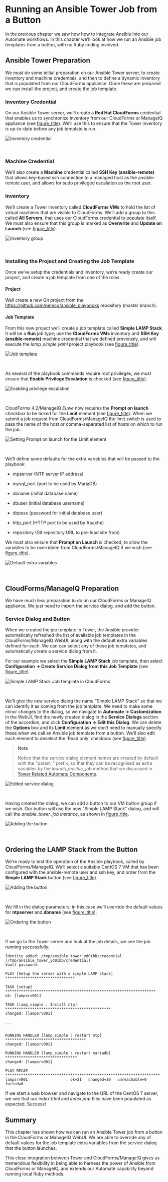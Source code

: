 # Running an Ansible Tower Job from a Button

In the previous chapter we saw how how to integrate Ansible into our
Automate workflows. In this chapter we’ll look at how we run an Ansible
job templates from a button, with no Ruby coding involved.

## Ansible Tower Preparation

We must do some initial preparation on our Ansible Tower server, to
create inventory and machine credentials, and then to define a dynamic
inventory that is populated from our CloudForms appliance. Once these
are prepared we can install the project, and create the job template.

### Inventory Credential

On our Ansible Tower server, we’ll create a **Red Hat CloudForms**
credential that enables us to synchronize inventory from our CloudForms
or ManageIQ appliance (see [figure\_title](#i1)). We’ll use this to
ensure that the Tower inventory is up-to-date before any job template is
run.

![Inventory credential](images/ss1.png)

​  

### Machine Credential

We’ll also create a **Machine** credential called **SSH Key
(ansible-remote)** that allows key-based ssh connection to a managed
host as the ansible-remote user, and allows for sudo privileged
escalation as the root user.

### Inventory

We’ll create a Tower inventory called **CloudForms VMs** to hold the
list of virtual machines that are visible to CloudForms. We’ll add a
group to this called **All Servers**, that uses our CloudForms
credential to populate itself. We must also ensure that this group is
marked as **Overwrite** and **Update on Launch** (see
[figure\_title](#i2)).

![Inventory group](images/ss2.png)

​  

### Installing the Project and Creating the Job Template

Once we’ve setup the credentials and inventory, we’re ready create our
project, and create a job template from one of the roles.

#### Project

Well create a new Git project from the
<https://github.com/pemcg/ansible_playbooks> repository (master branch).

#### Job Template

From this new project we’ll create a job template called **Simple LAMP
Stack**. It will be a **Run** job type; use the **CloudForms VMs**
inventory and **SSH Key (ansible-remote)** machine credential that we
defined previously, and will execute the *lamp\_simple.yaml* project
playbook (see [figure\_title](#i3)).

![Job template](images/ss3.png)

​  

As several of the playbook commands require root privileges, we must
ensure that **Enable Privilege Escalation** is checked (see
[figure\_title](#i4)).

![Enabling privilege escalation](images/ss4.png)

​  

CloudForms 4.2/ManageIQ *Euwe* now requires the **Prompt on launch**
checkbox to be ticked for the **Limit** element (see
[figure\_title](#i5)). When we submit a job request from
CloudForms/ManageIQ the limit switch is used to pass the name of the
host or comma-separated list of hosts on which to run the job.

![Setting Prompt on launch for the Limit element](images/ss11.png)

​  

We’ll define some defaults for the extra variables that will be passed
to the playbook:

  - ntpserver (NTP server IP address)

  - mysql\_port (port to be used by MariaDB)

  - dbname (initial database name)

  - dbuser (initial database username)

  - dbpass (password for initial database user)

  - http\_port (HTTP port to be used by Apache)

  - repository (Git repository URL to pre-load site from)

We must also ensure that **Prompt on Launch** is checked, to allow the
variables to be overridden from CloudForms/ManageIQ if we wish (see
[figure\_title](#i6)).

![Default extra variables](images/ss5.png)

​  

## CloudForms/ManageIQ Preparation

We have much less preparation to do on our CloudForms or ManageIQ
appliance. We just need to import the service dialog, and add the
button.

### Service Dialog and Button

When we created the job template in Tower, the Ansible provider
automatically refreshed the list of available job templates in the
CloudForms/ManageIQ WebUI, along with the default extra variables
defined for each. We can can select any of these job templates, and
automatically create a service dialog from it.

For our example we select the **Simple LAMP Stack** job template, then
select **Configuration → Create Service Dialog from this Job Template**
(see [figure\_title](#i7)).

![Simple LAMP Stack Job template in CloudForms](images/ss6.png)

​  

We’ll give the new service dialog the name "Simple LAMP Stack" so that
we can identify it as coming from the job template. We need to make some
minor changes to the dialog, so we navigate to **Automate →
Customization** in the WebUI, find the newly created dialog in the
**Service Dialogs** section of the accordion, and click **Configuration
→ Edit this Dialog**. We can delete the **Options** box and its
**Limit** element as we don’t need to manually specify these when we
call an Ansible job template from a button. We’ll also edit each element
to deselect the 'Read only' checkbox (see [figure\_title](#i8)).

> **Note**
> 
> Notice that the service dialog element names are created by default
> with the "param\_" prefix, so that they can be recognised as extra
> variables by the *launch\_ansible\_job* method that we discussed in
> [Tower Related Automate
> Components](../tower_related_automate_components/chapter.asciidoc).

![Edited service dialog](images/ss7.png)

​  

Having created the dialog, we can add a button to our VM button group if
we wish. Our button will use the new "Simple LAMP Stack" dialog, and
will call the *ansible\_tower\_job instance*, as shown in
[figure\_title](#i9).

![Adding the button](images/ss8.png)

​  

## Ordering the LAMP Stack from the Button

We’re ready to test the operation of the Ansible playbook, called by
CloudForms/ManageIQ. We’ll select a suitable CentOS 7 VM that has been
configured with the ansible-remote user and ssh key, and order from the
**Simple LAMP Stack** button (see [figure\_title](#i10)).

![Adding the button](images/ss10.png)

​  

We fill in the dialog parameters; in this case we’ll override the
default values for **ntpserver** and **dbname** (see
[figure\_title](#i11)).

![Ordering the button](images/ss9.png)

​  

If we go to the Tower server and look at the job details, we see the job
running
    successfully:

    Identity added: /tmp/ansible_tower_yd0ibD/credential (/tmp/ansible_tower_yd0ibD/credential)
    Vault password:
    
    PLAY [Setup the server with a simple LAMP stack] *******************************
    
    TASK [setup] *******************************************************************
    ok: [lampsrv001]
    
    TASK [lamp_simple : Install ntp] ***********************************************
    changed: [lampsrv001]
    
    ...
    
    
    RUNNING HANDLER [lamp_simple : restart ntp] ************************************
    changed: [lampsrv001]
    
    RUNNING HANDLER [lamp_simple : restart mariadb] ********************************
    changed: [lampsrv001]
    
    PLAY RECAP *********************************************************************
    lampsrv001                 : ok=21   changed=20   unreachable=0    failed=0

If we start a web browser and navigate to the URL of the CentOS 7
server, we see that our *index.html* and *index.php* files have been
populated as expected. Success\!

## Summary

This chapter has shown how we can run an Ansible Tower job from a button
in the CloudForms or ManageIQ WebUI. We are able to override any of
default values for the job template extra variables from the service
dialog that the button launches.

This close integration between Tower and CloudForms/ManageIQ gives us
tremendous flexibility in being able to harness the power of Ansible
from CloudForms or ManageIQ, and extends our Automate capability beyond
running local Ruby methods.
